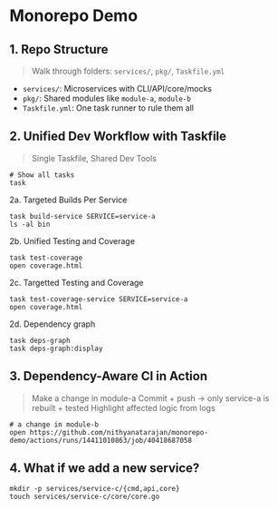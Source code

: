 # Monorepo Demo

## 1. Repo Structure

> Walk through folders: `services/`, `pkg/`, `Taskfile.yml`

- `services/`: Microservices with CLI/API/core/mocks
- `pkg/`: Shared modules like `module-a`, `module-b`
- `Taskfile.yml`: One task runner to rule them all

## 2. Unified Dev Workflow with Taskfile

> Single Taskfile, Shared Dev Tools

```shell
# Show all tasks
task
```

2a. Targeted Builds Per Service

```shell
task build-service SERVICE=service-a
ls -al bin
```

2b. Unified Testing and Coverage

```shell
task test-coverage
open coverage.html
```

2c. Targetted Testing and Coverage

```shell
task test-coverage-service SERVICE=service-a
open coverage.html
```

2d. Dependency graph

```shell
task deps-graph
task deps-graph:display
```

## 3. Dependency-Aware CI in Action

> Make a change in module-a
> Commit + push → only service-a is rebuilt + tested
> Highlight affected logic from logs

```shell
# a change in module-b
open https://github.com/nithyanatarajan/monorepo-demo/actions/runs/14411010863/job/40418687058
```

## 4. What if we add a new service?

```shell
mkdir -p services/service-c/{cmd,api,core}
touch services/service-c/core/core.go
```
